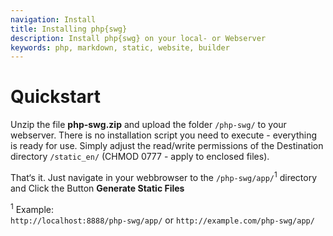 ```yaml
---
navigation: Install
title: Installing php{swg}
description: Install php{swg} on your local- or Webserver
keywords: php, markdown, static, website, builder
---
```


# Quickstart

Unzip the file __php-swg.zip__ and upload the folder <code>/php-swg/</code> to your webserver. There is no installation script you need to execute - everything is ready for use. Simply adjust the read/write permissions of the Destination directory <code>/static_en/</code> (CHMOD 0777 - apply to enclosed files).

That‘s it. Just navigate in your webbrowser to the <code>/php-swg/app/</code><sup>1</sup> directory and Click the Button __Generate Static Files__

<sup>1</sup> Example:<br>
```http://localhost:8888/php-swg/app/``` or ```http://example.com/php-swg/app/```